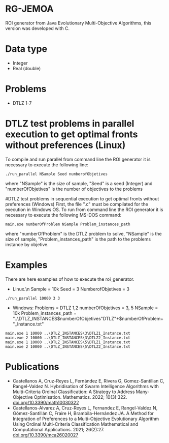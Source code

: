 # RG-JEMOA
ROI generator from Java Evolutionary Multi-Objective Algorithms, this version was developed with C.
# Data type
   * Integer
   * Real (double)
# Problems
  *  DTLZ 1-7
# DTLZ test problems in parallel execution to get optimal fronts without preferences (Linux)
To compile and run parallel from command line the ROI generator it is necessary to execute the following line:
```
./run_parallel NSample Seed numberofObjetives
```
where "NSample" is the size of sample, "Seed" is a seed (Integer) and "numberOfObjetives" is the number of objectives to the problems

#DTLZ test problems in sequential execution to get optimal fronts without preferences (Windows)
First, the file ".c" must be compilated for the execution in Windows OS.
To  run from command line the ROI generator it is necessary to execute the following MS-DOS command:
```
main.exe numberOfProblem NSample Problem_instances_path
```
where "numberOfProblem" is the DTLZ problem to solve, "NSample" is the size of sample, "Problem_instances_path" is the path to the problems instance by objetive.

# Examples
There are here examples of how to execute the roi_generator.  
*  Linux.\n
Sample = 10k
Seed = 3
NumberofObjetives = 3
```
./run_parallel 10000 3 3
```

*  Windows:
Problems =  DTLZ 1,2
numberOfObjetives = 3, 5
NSample = 10k
Problem_instances_path = "..\DTLZ_INSTANCES\$numberOfObjetives\"DTLZ"+$numberOfProblem+"_Instance.txt"
```
main.exe 1 10000 ..\DTLZ_INSTANCES\3\DTLZ1_Instance.txt
main.exe 2 10000 ..\DTLZ_INSTANCES\3\DTLZ2_Instance.txt
main.exe 1 10000 ..\DTLZ_INSTANCES\5\DTLZ1_Instance.txt
main.exe 2 10000 ..\DTLZ_INSTANCES\5\DTLZ2_Instance.txt
```

# Publications
* Castellanos A, Cruz-Reyes L, Fernández E, Rivera G, Gomez-Santillan C, Rangel-Valdez N. Hybridisation of Swarm Intelligence Algorithms with Multi-Criteria Ordinal Classification: A Strategy to Address Many-Objective Optimisation. Mathematics. 2022; 10(3):322. <a href="https://doi.org/10.3390/math10030322" target="_blank">doi.org/10.3390/math10030322 </a>
* Castellanos-Alvarez A, Cruz-Reyes L, Fernandez E, Rangel-Valdez N, Gómez-Santillán C, Fraire H, Brambila-Hernández JA. A Method for Integration of Preferences to a Multi-Objective Evolutionary Algorithm Using Ordinal Multi-Criteria Classification Mathematical and Computational Applications. 2021; 26(2):27. <a href="https://doi.org/10.3390/mca26020027" target="_blank">doi.org/10.3390/mca26020027</a>
